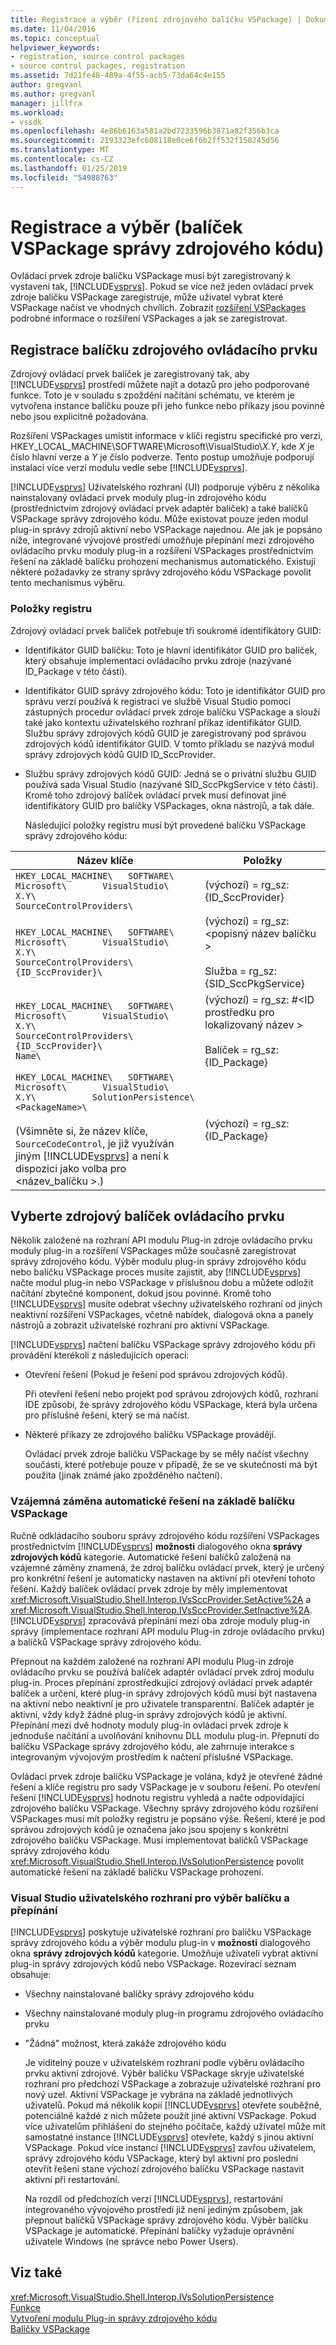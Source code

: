```yaml
---
title: Registrace a výběr (řízení zdrojového balíčku VSPackage) | Dokumentace Microsoftu
ms.date: 11/04/2016
ms.topic: conceptual
helpviewer_keywords:
- registration, source control packages
- source control packages, registration
ms.assetid: 7d21fe48-489a-4f55-acb5-73da64c4e155
author: gregvanl
ms.author: gregvanl
manager: jillfra
ms.workload:
- vssdk
ms.openlocfilehash: 4e86b6163a581a2bd7233596b3871a82f356b3ca
ms.sourcegitcommit: 2193323efc608118e0ce6f6b2ff532f158245d56
ms.translationtype: MT
ms.contentlocale: cs-CZ
ms.lasthandoff: 01/25/2019
ms.locfileid: "54988763"
---
```

# <a name="registration-and-selection-source-control-vspackage"></a>Registrace a výběr (balíček VSPackage správy zdrojového kódu)
Ovládací prvek zdroje balíčku VSPackage musí být zaregistrovaný k vystavení tak, [!INCLUDE[vsprvs](../../code-quality/includes/vsprvs_md.md)]. Pokud se více než jeden ovládací prvek zdroje balíčku VSPackage zaregistruje, může uživatel vybrat které VSPackage načíst ve vhodných chvílích. Zobrazit [rozšíření VSPackages](../../extensibility/internals/vspackages.md) podrobné informace o rozšíření VSPackages a jak se zaregistrovat.  
  
## <a name="registering-a-source-control-package"></a>Registrace balíčku zdrojového ovládacího prvku  
 Zdrojový ovládací prvek balíček je zaregistrovaný tak, aby [!INCLUDE[vsprvs](../../code-quality/includes/vsprvs_md.md)] prostředí můžete najít a dotazů pro jeho podporované funkce. Toto je v souladu s zpoždění načítání schématu, ve kterém je vytvořena instance balíčku pouze při jeho funkce nebo příkazy jsou povinné nebo jsou explicitně požadována.  
  
 Rozšíření VSPackages umístit informace v klíči registru specifické pro verzi, HKEY_LOCAL_MACHINE\SOFTWARE\Microsoft\VisualStudio\\*X.Y*, kde *X* je číslo hlavní verze a *Y* je číslo podverze. Tento postup umožňuje podporují instalaci více verzí modulu vedle sebe [!INCLUDE[vsprvs](../../code-quality/includes/vsprvs_md.md)].  
  
 [!INCLUDE[vsprvs](../../code-quality/includes/vsprvs_md.md)] Uživatelského rozhraní (UI) podporuje výběru z několika nainstalovaný ovládací prvek moduly plug-in zdrojového kódu (prostřednictvím zdrojový ovládací prvek adaptér balíček) a také balíčků VSPackage správy zdrojového kódu. Může existovat pouze jeden modul plug-in správy zdrojů aktivní nebo VSPackage najednou. Ale jak je popsáno níže, integrované vývojové prostředí umožňuje přepínání mezi zdrojového ovládacího prvku moduly plug-in a rozšíření VSPackages prostřednictvím řešení na základě balíčku prohození mechanismus automatického. Existují některé požadavky ze strany správy zdrojového kódu VSPackage povolit tento mechanismus výběru.  
  
### <a name="registry-entries"></a>Položky registru  
 Zdrojový ovládací prvek balíček potřebuje tři soukromé identifikátory GUID:  
  
- Identifikátor GUID balíčku: Toto je hlavní identifikátor GUID pro balíček, který obsahuje implementaci ovládacího prvku zdroje (nazývané ID_Package v této části).  
  
- Identifikátor GUID správy zdrojového kódu: Toto je identifikátor GUID pro správu verzí používá k registraci ve službě Visual Studio pomocí zástupných procedur ovládací prvek zdroje balíčku VSPackage a slouží také jako kontextu uživatelského rozhraní příkaz identifikátor GUID. Službu správy zdrojových kódů GUID je zaregistrovaný pod správou zdrojových kódů identifikátor GUID. V tomto příkladu se nazývá modul správy zdrojových kódů GUID ID_SccProvider.  
  
- Službu správy zdrojových kódů GUID: Jedná se o privátní službu GUID používá sada Visual Studio (nazývané SID_SccPkgService v této části). Kromě toho zdrojový balíček ovládací prvek musí definovat jiné identifikátory GUID pro balíčky VSPackages, okna nástrojů, a tak dále.  
  
  Následující položky registru musí být provedené balíčku VSPackage správy zdrojového kódu:  
  
| Název klíče | Položky |
| - | - |
| `HKEY_LOCAL_MACHINE\   SOFTWARE\     Microsoft\       VisualStudio\         X.Y\           SourceControlProviders\` | (výchozí) = rg_sz: {ID_SccProvider} |
| `HKEY_LOCAL_MACHINE\   SOFTWARE\     Microsoft\       VisualStudio\         X.Y\           SourceControlProviders\             {ID_SccProvider}\` | (výchozí) = rg_sz:\<popisný název balíčku ><br /><br /> Služba = rg_sz: {SID_SccPkgService} |
| `HKEY_LOCAL_MACHINE\   SOFTWARE\     Microsoft\       VisualStudio\         X.Y\           SourceControlProviders\             {ID_SccProvider}\               Name\` | (výchozí) = rg_sz: #\<ID prostředku pro lokalizovaný název ><br /><br /> Balíček = rg_sz: {ID_Package} |
| `HKEY_LOCAL_MACHINE\   SOFTWARE\     Microsoft\       VisualStudio\         X.Y\           SolutionPersistence\             <PackageName>\`<br /><br /> (Všimněte si, že název klíče, `SourceCodeControl`, je již využíván jiným [!INCLUDE[vsprvs](../../code-quality/includes/vsprvs_md.md)] a není k dispozici jako volba pro \<název_balíčku >.) | (výchozí) = rg_sz: {ID_Package} |
  
## <a name="selecting-a-source-control-package"></a>Vyberte zdrojový balíček ovládacího prvku  
 Několik založené na rozhraní API modulu Plug-in zdroje ovládacího prvku moduly plug-in a rozšíření VSPackages může současně zaregistrovat správy zdrojového kódu. Výběr modulu plug-in správy zdrojového kódu nebo balíčku VSPackage proces musíte zajistit, aby [!INCLUDE[vsprvs](../../code-quality/includes/vsprvs_md.md)] načte modul plug-in nebo VSPackage v příslušnou dobu a můžete odložit načítání zbytečné komponent, dokud jsou povinné. Kromě toho [!INCLUDE[vsprvs](../../code-quality/includes/vsprvs_md.md)] musíte odebrat všechny uživatelského rozhraní od jiných neaktivní rozšíření VSPackages, včetně nabídek, dialogová okna a panely nástrojů a zobrazit uživatelské rozhraní pro aktivní VSPackage.  
  
 [!INCLUDE[vsprvs](../../code-quality/includes/vsprvs_md.md)] načtení balíčku VSPackage správy zdrojového kódu při provádění kterékoli z následujících operací:  
  
- Otevření řešení (Pokud je řešení pod správou zdrojových kódů).  
  
   Při otevření řešení nebo projekt pod správou zdrojových kódů, rozhraní IDE způsobí, že správy zdrojového kódu VSPackage, která byla určena pro příslušné řešení, který se má načíst.  
  
- Některé příkazy ze zdrojového balíčku VSPackage provádějí.  
  
  Ovládací prvek zdroje balíčku VSPackage by se měly načíst všechny součásti, které potřebuje pouze v případě, že se ve skutečnosti má být použita (jinak známé jako zpožděného načtení).  
  
### <a name="automatic-solution-based-vspackage-swapping"></a>Vzájemná záměna automatické řešení na základě balíčku VSPackage  
 Ručně odkládacího souboru správy zdrojového kódu rozšíření VSPackages prostřednictvím [!INCLUDE[vsprvs](../../code-quality/includes/vsprvs_md.md)] **možnosti** dialogového okna **správy zdrojových kódů** kategorie. Automatické řešení balíčků založená na vzájemné záměny znamená, že zdroj balíčku ovládací prvek, který je určený pro konkrétní řešení je automaticky nastaven na aktivní při otevření tohoto řešení. Každý balíček ovládací prvek zdroje by měly implementovat <xref:Microsoft.VisualStudio.Shell.Interop.IVsSccProvider.SetActive%2A> a <xref:Microsoft.VisualStudio.Shell.Interop.IVsSccProvider.SetInactive%2A>. [!INCLUDE[vsprvs](../../code-quality/includes/vsprvs_md.md)] zpracovává přepínání mezi oba zdroje moduly plug-in správy (implementace rozhraní API modulu Plug-in zdroje ovládacího prvku) a balíčků VSPackage správy zdrojového kódu.  
  
 Přepnout na každém založené na rozhraní API modulu Plug-in zdroje ovládacího prvku se používá balíček adaptér ovládací prvek zdroj modulu plug-in. Proces přepínání zprostředkující zdrojový ovládací prvek adaptér balíček a určení, které plug-in správy zdrojových kódů musí být nastavena na aktivní nebo neaktivní je pro uživatele transparentní. Balíček adaptér je aktivní, vždy když žádné plug-in správy zdrojových kódů je aktivní. Přepínání mezi dvě hodnoty moduly plug-in ovládací prvek zdroje k jednoduše načítání a uvolňování knihovnu DLL modulu plug-in. Přepnutí do balíčku VSPackage správy zdrojového kódu, ale zahrnuje interakce s integrovaným vývojovým prostředím k načtení příslušné VSPackage.  
  
 Ovládací prvek zdroje balíčku VSPackage je volána, když je otevřené žádné řešení a klíče registru pro sady VSPackage je v souboru řešení. Po otevření řešení [!INCLUDE[vsprvs](../../code-quality/includes/vsprvs_md.md)] hodnotu registru vyhledá a načte odpovídající zdrojového balíčku VSPackage. Všechny správy zdrojového kódu rozšíření VSPackages musí mít položky registru je popsáno výše. Řešení, které je pod správou zdrojových kódů je označena jako jsou spojeny s konkrétní zdrojového balíčku VSPackage. Musí implementovat balíčků VSPackage správy zdrojového kódu <xref:Microsoft.VisualStudio.Shell.Interop.IVsSolutionPersistence> povolit automatické řešení na základě balíčku VSPackage prohození.  
  
### <a name="visual-studio-ui-for-package-selection-and-switching"></a>Visual Studio uživatelského rozhraní pro výběr balíčku a přepínání  
 [!INCLUDE[vsprvs](../../code-quality/includes/vsprvs_md.md)] poskytuje uživatelské rozhraní pro balíčku VSPackage správy zdrojového kódu a výběr modulu plug-in v **možnosti** dialogového okna **správy zdrojových kódů** kategorie. Umožňuje uživateli vybrat aktivní plug-in správy zdrojových kódů nebo VSPackage. Rozevírací seznam obsahuje:  
  
- Všechny nainstalované balíčky správy zdrojového kódu  
  
- Všechny nainstalované moduly plug-in programu zdrojového ovládacího prvku  
  
- "Žádná" možnost, která zakáže zdrojového kódu  
  
  Je viditelný pouze v uživatelském rozhraní podle výběru ovládacího prvku aktivní zdrojové. Výběr balíčku VSPackage skryje uživatelské rozhraní pro předchozí VSPackage a zobrazuje uživatelské rozhraní pro nový uzel. Aktivní VSPackage je vybrána na základě jednotlivých uživatelů. Pokud má několik kopií [!INCLUDE[vsprvs](../../code-quality/includes/vsprvs_md.md)] otevřete souběžně, potenciálně každé z nich můžete použít jiné aktivní VSPackage. Pokud více uživatelům přihlášení do stejného počítače, každý uživatel může mít samostatné instance [!INCLUDE[vsprvs](../../code-quality/includes/vsprvs_md.md)] otevřete, každý s jinou aktivní VSPackage. Pokud více instancí [!INCLUDE[vsprvs](../../code-quality/includes/vsprvs_md.md)] zavřou uživatelem, správy zdrojového kódu VSPackage, který byl aktivní pro poslední otevřít řešení stane výchozí zdrojového balíčku VSPackage nastavit aktivní při restartování.  
  
  Na rozdíl od předchozích verzí [!INCLUDE[vsprvs](../../code-quality/includes/vsprvs_md.md)], restartování integrovaného vývojového prostředí již není jediným způsobem, jak přepnout balíčků VSPackage správy zdrojového kódu. Výběr balíčku VSPackage je automatické. Přepínání balíčky vyžaduje oprávnění uživatele Windows (ne správce nebo Power Users).  
  
## <a name="see-also"></a>Viz také  
 <xref:Microsoft.VisualStudio.Shell.Interop.IVsSolutionPersistence>   
 [Funkce](../../extensibility/internals/source-control-vspackage-features.md)   
 [Vytvoření modulu Plug-in správy zdrojového kódu](../../extensibility/internals/creating-a-source-control-plug-in.md)   
 [Balíčky VSPackage](../../extensibility/internals/vspackages.md)